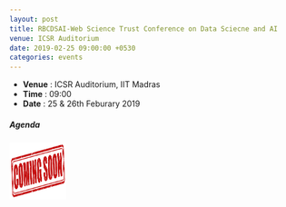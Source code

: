 ```yaml
---
layout: post
title: RBCDSAI-Web Science Trust Conference on Data Sciecne and AI
venue: ICSR Auditorium
date: 2019-02-25 09:00:00 +0530
categories: events
---
```

<ul class="mb-5" >
	<li><b>Venue</b> : ICSR Auditorium, IIT Madras</li>
	 <li><b>Time</b> : 09:00 </li>
	 <li><b>Date</b> : 25 & 26th Feburary 2019</li>
</ul>


<h5>Agenda</h5>
<img src="/assets/agenda.png" align="middle" width="100" height="100">


